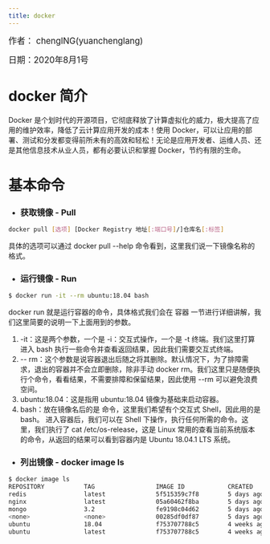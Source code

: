 ```yaml
---
title: docker
---
```

<big>作者： chenglNG(yuanchenglang)</big>

<big>日期：2020年8月1号</big>
# docker 简介
  Docker 是个划时代的开源项目，它彻底释放了计算虚拟化的威力，极大提高了应用的维护效率，降低了云计算应用开发的成本！使用 Docker，可以让应用的部署、测试和分发都变得前所未有的高效和轻松！无论是应用开发者、运维人员、还是其他信息技术从业人员，都有必要认识和掌握 Docker，节约有限的生命。
# 基本命令
- ### 获取镜像 - Pull
```bash
docker pull [选项] [Docker Registry 地址[:端口号]/]仓库名[:标签]
```
具体的选项可以通过 docker pull --help 命令看到，这里我们说一下镜像名称的格式。
- ### 运行镜像 - Run
```bash
$ docker run -it --rm ubuntu:18.04 bash
```
docker run 就是运行容器的命令，具体格式我们会在 容器 一节进行详细讲解，我们这里简要的说明一下上面用到的参数。
1. -it：这是两个参数，一个是 -i：交互式操作，一个是 -t 终端。我们这里打算进入 bash 执行一些命令并查看返回结果，因此我们需要交互式终端。
2. -- rm：这个参数是说容器退出后随之将其删除。默认情况下，为了排障需求，退出的容器并不会立即删除，除非手动 docker rm。我们这里只是随便执行个命令，看看结果，不需要排障和保留结果，因此使用 --rm 可以避免浪费空间。
3. ubuntu:18.04：这是指用 ubuntu:18.04 镜像为基础来启动容器。
4. bash：放在镜像名后的是 命令，这里我们希望有个交互式 Shell，因此用的是 bash。
进入容器后，我们可以在 Shell 下操作，执行任何所需的命令。这里，我们执行了 cat /etc/os-release，这是 Linux 常用的查看当前系统版本的命令，从返回的结果可以看到容器内是 Ubuntu 18.04.1 LTS 系统。

- ### 列出镜像 - docker image ls
```bash
$ docker image ls
REPOSITORY           TAG                 IMAGE ID            CREATED             SIZE
redis                latest              5f515359c7f8        5 days ago          183 MB
nginx                latest              05a60462f8ba        5 days ago          181 MB
mongo                3.2                 fe9198c04d62        5 days ago          342 MB
<none>               <none>              00285df0df87        5 days ago          342 MB
ubuntu               18.04               f753707788c5        4 weeks ago         127 MB
ubuntu               latest              f753707788c5        4 weeks ago         127 MB
```

